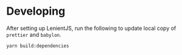 # Developing

After setting up LenientJS, run the following to update local copy of `prettier`
and `babylon`.

```bash
yarn build:dependencies
```

